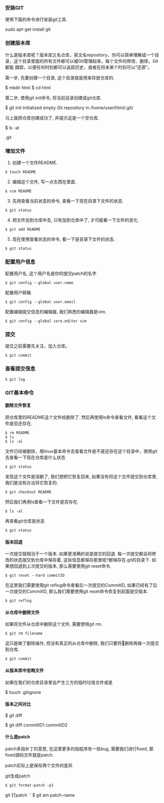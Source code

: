 ### 安装GIT
 使用下面的命令进行安装git工具. 
 
 sudo apt-get install git 
### 创建版本库
  什么是版本库呢？版本库又名仓库，英文名repository，你可以简单理解成一个目录，这个目录里面的所有文件都可以被Git管理起来，每个文件的修改、删除，Git都能
跟踪，以便任何时刻都可以追踪历史，或者在将来某个时刻可以“还原”。

第一步, 先要创建一个目录, 这个目录就是用来存放仓库的.

$ mkdir html
$ cd html

第二步, 使用git init命令, 将当前目录创建成git仓库.

$ git init
Initialized empty Git repository in /home/user/html/.git/

马上就把仓库创建成功了, 并提示这是一个空仓库.

$ ls -al

.git
### 增加文件
1. 创建一个文件README.
```
$ touch README
```
2. 编辑这个文件, 写一点东西在里面.
```
$ vim README
```
3. 先用查看当前状态的命令, 查看一下现在目录下文件的状态.
```
$ git status
```
4. 把文件加到仓库中去, 只有加到仓库中了, 才可能看一下文件的变化.
```
$ git add README
```
5. 现在使用查看状态的命令, 看一下是目录下文件的状态.
```
$ git status
```
### 配置用户信息
配置用户名, 这个用户名是你的提交patch的名字
```
$ git config --global user.name
```
配置用户邮箱
```
$ git config --global user.email
```
配置编辑提交信息的编辑器, 我们熟悉的编辑器是vim.
```
$ git config --global core.editor vim
```
### 提交
提交之前需要先关注，加入仓库。
```
$ git commit
```
### 查看提交信息
```
$ git log
```
### GIT基本命令
#### 删除文件恢复
把仓库里的README这个文件给删除了. 然后再使用ls命令查看文件, 看看这个文件是否还存在.
```
$ rm README
$ ls
$ ls -al
```
文件已经被删除，用linux基本命令去查看文件是不是还存在这个目录中，使用git去查看一下现在仓库是什么状态
```
$ git status
```
发现这个文件是误删了, 我们想把它恢复回来, 如果没有将这个文件提交到仓库里, 我们是没有办法将它恢复的.
```
$ git checkout README
```
然后我们再用ls查看一下文件是否存在.
```
$ ls -al
```
再查看git仓库是状态
```
$ git status
```
#### 版本回退
一次提交就相当于一个版本. 如果更准确的说是提交的回退. 每一次提交都会将修改的状态提交到仓库中保存着, 这些信息都保存那里呢?都保存在.git的目录下.
如果想回退到上次提交的版本, 那么需要使用git reset命令.
```
$ git reset --hard commitID
```
在这里我们需要使用git reflog命令查看后一次提交的CommitID, 如果已经有了后一次提交的CommitID, 那么我们需要使用git reset命令恢复到前面提交版本.
```
$ git reflog
```
#### 从仓库中删除文件

如果将文件从仓库中删除这个文件, 需要使用git rm.
```
$ git rm filename
```
这只是做了删除操作, 但没有真正的从仓库中删除, 我们只要将删除再做一次提交到仓库.
```
$ git commit
```
#### 从版本库中忽略文件

如果在我们的仓库目录里会产生三方的临时垃圾文件或是

$ touch .gitignore

#### 版本之间对比

$ git diff

$ git diff commitID1 commitID2

#### 什么是patch

patch多指补丁的意思, 在这里更多的指程序有一些bug, 需要我们进行fixed, 那fixed源码文件就是patch.

patch实际上是保存两个文件的差异.

git生成patch
```
$ git format-patch -p1
```
git 打patch
``
$ git am patch-name
```

